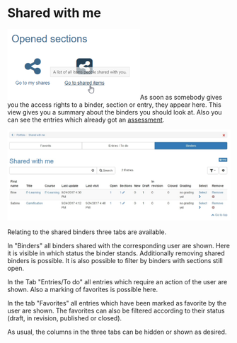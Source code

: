 # Shared with me

![](assets/portfolio_shared.png)As
soon as somebody gives you the access rights to a binder, section or entry,
they appear here. This view gives you a summary about the binders you should
look at. Also you can see the entries which already got an
[assessment](Process_of_an_assessment_portfolio.md).  

![](assets/portfolio_shared_with_me_list.jpg)

Relating to the shared binders three tabs are available.

In "Binders" all binders shared with the corresponding user are shown. Here it
is visible in which status the binder stands. Additionally removing shared
binders is possible. It is also possible to filter by binders with sections
still open.

In the Tab "Entries/To do" all entries which require an action of the user are
shown. Also a marking of favorites is possible here.

In the tab "Favorites" all entries which have been marked as favorite by the
user are shown. The favorites can also be filtered according to their status
(draft, in revision, published or closed).

As usual, the columns in the three tabs can be hidden or shown as desired.

